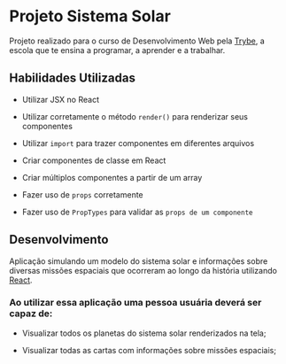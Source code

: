 # Projeto Sistema Solar

Projeto realizado para o curso de Desenvolvimento Web pela [Trybe](https://www.betrybe.com/), a escola que te ensina a programar, a aprender e a trabalhar.


## Habilidades Utilizadas

  * Utilizar JSX no React

  * Utilizar corretamente o método `render()` para renderizar seus componentes

  * Utilizar `import` para trazer componentes em diferentes arquivos

  * Criar componentes de classe em React

  * Criar múltiplos componentes a partir de um array

  * Fazer uso de `props` corretamente

  * Fazer uso de `PropTypes` para validar as `props de um componente`


## Desenvolvimento

Aplicação simulando um modelo do sistema solar e informações sobre diversas missões espaciais que ocorreram ao longo da história utilizando [React](https://pt-br.reactjs.org/).


### Ao utilizar essa aplicação uma pessoa usuária deverá ser capaz de:

  * Visualizar todos os planetas do sistema solar renderizados na tela;

  * Visualizar todas as cartas com informações sobre missões espaciais;
  
